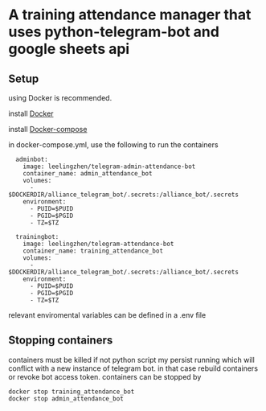 # A training attendance manager that uses python-telegram-bot and google sheets api

## Setup
using Docker is recommended. 

install [Docker](https://docs.docker.com/engine/install/ubuntu/)

install [Docker-compose](https://docs.docker.com/compose/install/)

in docker-compose.yml, use the following to run the containers
```
  adminbot:
    image: leelingzhen/telegram-admin-attendance-bot
    container_name: admin_attendance_bot
    volumes:
      - $DOCKERDIR/alliance_telegram_bot/.secrets:/alliance_bot/.secrets
    environment:
      - PUID=$PUID
      - PGID=$PGID
      - TZ=$TZ

  trainingbot:
    image: leelingzhen/telegram-attendance-bot
    container_name: training_attendance_bot
    volumes:
      - $DOCKERDIR/alliance_telegram_bot/.secrets:/alliance_bot/.secrets
    environment:
      - PUID=$PUID
      - PGID=$PGID
      - TZ=$TZ
```
relevant enviromental variables can be defined in a .env file

## Stopping containers
containers must be killed if not python script my persist running which will conflict with a new instance of telegram bot. 
in that case rebuild containers or revoke bot access token.
containers can be stopped by
```
docker stop training_attendance_bot
docker stop admin_attendance_bot
```
